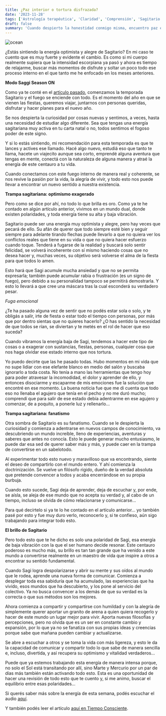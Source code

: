 ```yaml
---
title: ¿Paz interior o tortura disfrazada?
date: '2023-11-28'
tags: ['Astrología terapéutica', 'Claridad', 'Comprensión', 'Sagitario', 'Honestidad', 'Paz interior', 'tortura']
draft: false
summary: 'Cuando despierto la honestidad conmigo misma, encuentro paz en mi verdad'
---
```


<Image alt="ocean" src="/static/images/Blog/Tiempo-consciente/paz.png" width={766} height={902} />

¿Estás sintiendo la energía optimista y alegre de Sagitario? En mi caso te cuento que es muy fuerte y evidente el cambio. Es como si mi cuerpo realmente supiera que la intensidad escorpiana ya pasó y ahora es tiempo de relajarme, buscar más momentos de disfrute y soltar un poco todo ese proceso interno en el que tanto me he enfocado en los meses anteriores.

**Modo Saggi Season ON**

Como ya te conté en el [artículo pasado](https://tiempoconsciente.com/alquimia-espiritual/siempre-hay-una-luz-al-final-del-tunel/), comenzamos la temporada Sagitario y el fuego se enciende con todo. Es el momento del año en que se vienen las fiestas, queremos viajar, juntarnos con personas queridas, disfrutar y hacer planes para el nuevo año.

Se nos despierta la curiosidad por cosas nuevas y sentimos, a veces, hasta una necesidad de estudiar algo diferente. Sea que tengas una energía sagitariana muy activa en tu carta natal o no, todos sentimos el fogoso poder de este signo.

Y si lo estás sintiendo, mi recomendación para esta temporada es que te lances y actives ese llamado. Hacé algo nuevo, estudiá eso que tanto te llama, hacete un viajecito aunque sea corto, emprendé alguna aventura que tengas en mente, conectá con la naturaleza de alguna manera y atraé la energía de este centauro a tu vida.

Cuando conectamos con este fuego interno de manera real y coherente, se nos revive la pasión por la vida, la alegría de vivir, y todo esto nos puede llevar a encontrar un nuevo sentido a nuestra existencia.

**Trampa sagitariana: optimismo exagerado**

Pero como se dice por ahí, no todo lo que brilla es oro. Como ya te he contado en algún artículo anterior, vivimos en un mundo dual, donde existen polaridades, y toda energía tiene su alta y baja vibración.

Sagitario puede ser una energía muy optimista y alegre, pero hay veces que pecará de ello. Su afán de querer que todo siempre esté bien y seguir siempre para adelante tirando flechas puede llevarlo a que no quiera ver los conflictos reales que tiene en su vida o que no quiera hacer esfuerzo cuando toque. Tenderá a fugarse de la realidad y buscará solo sentir felicidad, se volverá incoherente con sí mismo haciendo cosas que no desea hacer y, muchas veces, su objetivo será volverse el alma de la fiesta para que todos lo amen.

Esto hará que Sagi acumule mucha ansiedad y que no se permita expresarla; también puede acumular rabia o frustración (es un signo de fuego), pero debido a su personalidad tampoco se permitirá demostrarla. Y esto lo llevará a que cree una máscara tras la cual esconderá su verdadero pesar.

*Fuga emocional*

¿Te ha pasado alguna vez de sentir que no podés estar sola o solo, y te obligás a salir, irte de fiesta o estar todo el tiempo con personas, por más que por dentro sientas que no quieres hacerlo? ¿O has sentido la necesidad de que todos se rían, se diviertan y te metés en el rol de hacer que eso suceda?

Cuando vibramos la energía baja de Sagi, tendemos a hacer este tipo de cosas o a exagerar con sustancias, fiestas, personas, cualquier cosa que nos haga olvidar ese estado interno que nos tortura.

Yo puedo decirte que las he pasado todas. Hubo momentos en mi vida que no supe lidiar con ese elefante blanco en medio del salón y buscaba ignorarlo a toda costa. No tenía a mano las herramientas que tengo hoy para poder atravesar la incomodidad, el dolor y aprender de ello, y entonces disociarme y escaparme de mis emociones fue la solución que encontré en ese momento. La buena noticia fue que me di cuenta que todo eso no llenaba el agujero que tenía en el pecho y no me duró mucho; comprendí que para salir de ese estado debía adentrarme en ese agujero y comenzar, de a poquito, a ponerle luz y rellenarlo…

**Trampa sagitariana: fanatismo**

Otra sombra de Sagitario es su fanatismo. Cuando se le despierta la curiosidad y comienza a adentrarse en nuevos campos de conocimiento, va descubriendo un mundo increíble, lleno de experiencias, aventuras y saberes que antes no conocía. Esto le puede generar mucho entusiasmo, le puede dar esa sed de querer saber más y más, y puede caer en la trampa de convertirse en un sabelotodo.

Al experimentar todo esto nuevo y maravilloso que va encontrando, siente el deseo de compartirlo con el mundo entero. Y ahí comienza la doctrinización. Se vuelve un filósofo rígido, dueño de la verdad absoluta que pretende convencer a todos y acaba encerrándose en su propia burbuja.

Cuando esto sucede, Sagi deja de aprender, deja de escuchar y, por ende, se aísla, se aleja de ese mundo que no acepta su verdad y, al cabo de un tiempo, incluso se olvida de cómo relacionarse y comunicarse…

Para qué decírtelo si ya te lo he contado en el artículo anterior… yo también pasé por esto y fue muy duro verlo, reconocerlo y, si te confieso, aún sigo trabajando para integrar todo esto.

**El brillo de Sagitario**

Pero todo esto que te he dicho es solo una polaridad de Sagi, esa energía de baja vibración con la que el ser humano decide resonar. Este centauro poderoso es mucho más, su brillo es tan tan grande que ha venido a este mundo a convertirse realmente en un maestro de vida que inspire a otros a encontrar su sentido fundamental.

Cuando Sagi logra despolarizarse y abrir su mente y sus oídos al mundo que le rodea, aprende una nueva forma de comunicar. Comienza a desplegar toda esa sabiduría que ha acumulado, las experiencias que ha vivido, esos mundos que ha descubierto, y los pone al servicio del colectivo. Ya no busca convencer a los demás de que su verdad es la correcta o que sus métodos son los mejores.

Ahora comienza a compartir y compartirse con humildad y con la alegría de simplemente querer aportar un granito de arena a quien quiera recogerlo y hacer de este mundo un lugar mejor para vivir. Aporta nuevas filosofías y percepciones, pero no olvida que es un ser en constante cambio y expansión, por lo que ya no se fanatiza con sus propias ideas y creencias porque sabe que mañana pueden cambiar y actualizarse.

Se abre a escuchar a otros y se toma la vida con más ligereza, y esto le da la capacidad de comunicar y compartir todo lo que sabe de manera sencilla e, incluso, divertida, y así recupera su optimismo y vitalidad verdaderos…

Puede que ya estemos trabajando esta energía de manera intensa porque, no solo el Sol está transitando por allí, sino Marte y Mercurio por un par de días más también están activando todo esto. Esta es una oportunidad de hacer una revisión de todo esto que te cuento y, si me animo, buscar el equilibrio entre esas polaridades…

Si querés saber más sobre la energía de esta semana, podés escuchar el audio [aquí](https://t.me/+FAsF6NBDMnU5NDQ8).

Y también podés leer el artículo [aquí en Tiempo Consciente](https://tiempoconsciente.com/alquimia-espiritual/paz-interior-o-tortura-disfrazada/).
